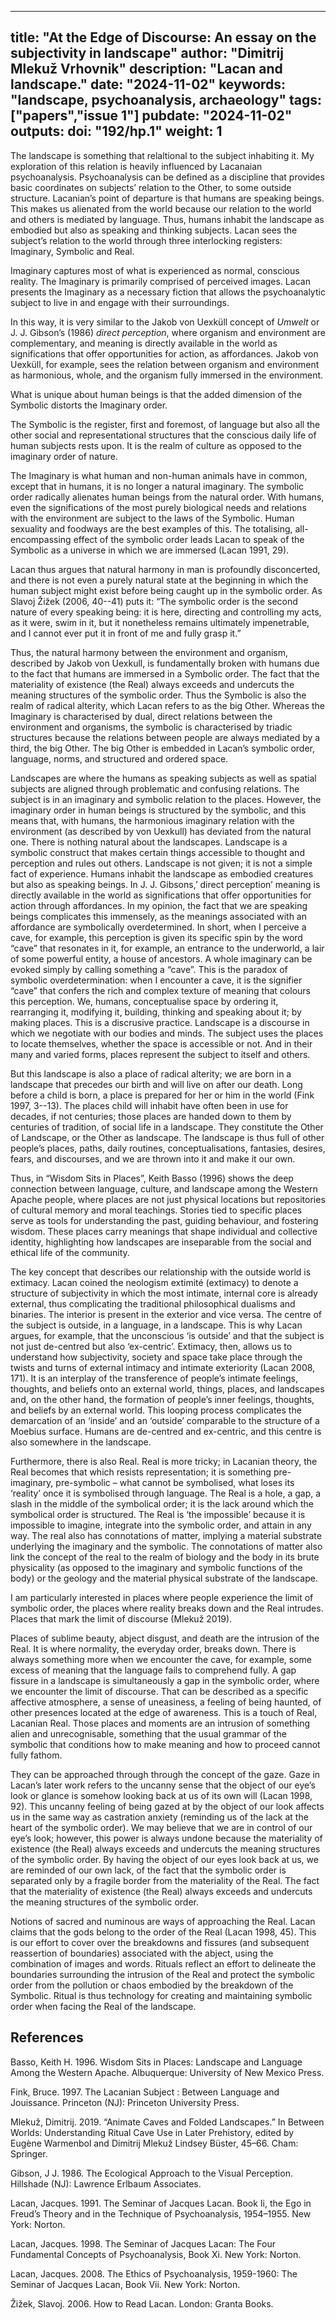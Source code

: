 
---
title: "At the Edge of Discourse: An essay on the subjectivity in landscape"
author: "Dimitrij Mlekuž Vrhovnik"
description: "Lacan and landscape."
date: "2024-11-02"
keywords: "landscape, psychoanalysis, archaeology"
tags: ["papers","issue 1"]
pubdate: "2024-11-02"
outputs: 
doi: "192/hp.1"
weight: 1
---




The landscape is something that relaltional to the subject inhabiting it. My exploration of this relation is heavily influenced by Lacanaian psychoanalysis. Psychoanalysis can be defined as a discipline that provides basic coordinates on subjects’ relation to the Other, to some outside structure. Lacanian’s point of departure is that humans are speaking beings. This makes us alienated from the world because our relation to the world and others is mediated by language. Thus, humans inhabit the landscape as embodied but also as speaking and thinking subjects. 
Lacan sees the subject’s relation to the world through three interlocking registers: Imaginary, Symbolic and Real.

Imaginary captures most of what is experienced as normal, conscious reality. The Imaginary is primarily comprised of perceived images. Lacan presents the Imaginary as a necessary fiction that allows the psychoanalytic subject to live in and engage with their surroundings.

In this way, it is very similar to the Jakob von Uexküll concept of _Umwelt_ or J. J. Gibson’s (1986) _direct perception_, where organism and environment are complementary, and meaning is directly available in the world as significations that offer opportunities for action, as affordances. Jakob von Uexküll, for example, sees the relation between organism and environment as harmonious, whole, and the organism fully immersed in the environment.

What is unique about human beings is that the added dimension of the Symbolic distorts the Imaginary order.

The Symbolic is the register, first and foremost, of language but also all the other social and representational structures that the conscious daily life of human subjects rests upon. It is the realm of culture as opposed to the imaginary order of nature.

The Imaginary is what human and non-human animals have in common, except that in humans, it is no longer a natural imaginary. The symbolic order radically alienates human beings from the natural order. With humans, even the significations of the most purely biological needs and relations with the environment are subject to the laws of the Symbolic. Human sexuality and foodways are the best examples of this.
The totalising, all-encompassing effect of the symbolic order leads Lacan to speak of the Symbolic as a universe in which we are immersed (Lacan 1991, 29).

Lacan thus argues that natural harmony in man is profoundly disconcerted, and there is not even a purely natural state at the beginning in which the human subject might exist before being caught up in the symbolic order. As Slavoj Žižek (2006, 40--41) puts it: “The symbolic order is the second nature of every speaking being: it is here, directing and controlling my acts, as it were, swim in it, but it nonetheless remains ultimately impenetrable, and I cannot ever put it in front of me and fully grasp it.”

Thus, the natural harmony between the environment and organism, described by Jakob von Uexkull, is fundamentally broken with humans due to the fact that humans are immersed in a Symbolic order. The fact that the materiality of existence (the Real) always exceeds and undercuts the meaning structures of the symbolic order.
Thus the Symbolic is also the realm of radical alterity, which Lacan refers to as the big Other. Whereas the Imaginary is characterised by dual, direct relations between the environment and organisms, the symbolic is characterised by triadic structures because the relations between people are always mediated by a third, the big Other. The big Other is embedded in Lacan’s symbolic order, language, norms, and structured and ordered space. 

Landscapes are where the humans as speaking subjects as well as spatial subjects are aligned through problematic and confusing relations. The subject is in an imaginary and symbolic relation to the places. However, the imaginary order in human beings is structured by the symbolic, and this means that, with humans, the harmonious imaginary relation with the environment (as described by von Uexkull) has deviated from the natural one. There is nothing natural about the landscapes. Landscape is a symbolic construct that makes certain things accessible to thought and perception and rules out others. Landscape is not given; it is not a simple fact of experience. 
Humans inhabit the landscape as embodied creatures but also as speaking beings. In J. J. Gibsons,’ direct perception’ meaning is directly available in the world as significations that offer opportunities for action through affordances. In my opinion, the fact that we are speaking beings complicates this immensely, as the meanings associated with an affordance are symbolically overdetermined. In short, when I perceive a cave, for example, this perception is given its specific spin by the word “cave” that resonates in it, for example, an entrance to the underworld, a lair of some powerful entity, a house of ancestors. A whole imaginary can be evoked simply by calling something a “cave”. This is the paradox of symbolic overdetermination: when I encounter a cave, it is the signifier “cave” that confers the rich and complex texture of meaning that colours this perception.
We, humans, conceptualise space by ordering it, rearranging it, modifying it, building, thinking and speaking about it; by making places. This is a discrusive practice. Landscape is a discourse in which we negotiate with our bodies and minds. The subject uses the places to locate themselves, whether the space is accessible or not. And in their many and varied forms, places represent the subject to itself and others. 

But this landscape is also a place of radical alterity; 
we are born in a landscape that precedes our birth and will live on after our death. Long before a child is born, a place is prepared for her or him in the world (Fink 1997, 3--13). The places child will inhabit have often been in use for decades, if not centuries; those places are handed down to them by centuries of tradition, of social life in a landscape. They constitute the Other of Landscape, or the Other as landscape. The landscape is thus full of other people’s places, paths, daily routines, conceptualisations, fantasies, desires, fears, and discourses, and we are thrown into it and make it our own.

Thus, in “Wisdom Sits in Places”, Keith Basso (1996) shows the deep connection between language, culture, and landscape among the Western Apache people, where places are not just physical locations but repositories of cultural memory and moral teachings. Stories tied to specific places serve as tools for understanding the past, guiding behaviour, and fostering wisdom. These places carry meanings that shape individual and collective identity, highlighting how landscapes are inseparable from the social and ethical life of the community.

The key concept that describes our relationship with the outside world is extimacy. Lacan coined the neologism extimité (extimacy) to denote a structure of subjectivity in which the most intimate, internal core is already external, thus complicating the traditional philosophical dualisms and binaries. The interior is present in the exterior and vice versa. The centre of the subject is outside, in a language, in a landscape. This is why Lacan argues, for example, that the unconscious ‘is outside’ and that the subject is not just de-centred but also ‘ex-centric’. Extimacy, then, allows us to understand how subjectivity, society and space take place through the twists and turns of external intimacy and intimate exteriority (Lacan 2008, 171). 
It is an interplay of the transference of people’s intimate feelings, thoughts, and beliefs onto an external world, things, places, and landscapes and, on the other hand, the formation of people’s inner feelings, thoughts, and beliefs by an external world. This looping process complicates the demarcation of an ‘inside’ and an ‘outside’ comparable to the structure of a Moebius surface. Humans are de-centred and ex-centric, and this centre is also somewhere in the landscape.

Furthermore, there is also Real. Real is more tricky; in Lacanian theory, the Real becomes that which resists representation; it is something pre-imaginary, pre-symbolic – what cannot be symbolised, what loses its ‘reality’ once it is symbolised through language. The Real is a hole, a gap, a slash in the middle of the symbolical order; it is the lack around which the symbolical order is structured. The Real is ‘the impossible’ because it is impossible to imagine, integrate into the symbolic order, and attain in any way. The real also has connotations of matter, implying a material substrate underlying the imaginary and the symbolic. The connotations of matter also link the concept of the real to the realm of biology and the body in its brute physicality (as opposed to the imaginary and symbolic functions of the body) or the geology and the material physical substrate of the landscape. 

I am particularly interested in places where people experience the limit of symbolic order, the places where reality breaks down and the Real intrudes. Places that mark the limit of discourse (Mlekuž 2019). 

Places of sublime beauty, abject disgust, and death are the intrusion of the Real. It is where normality, the everyday order, breaks down. There is always something more when we encounter the cave, for example, some excess of meaning that the language fails to comprehend fully. A gap fissure in a landscape is simultaneously a gap in the symbolic order, where we encounter the limit of discourse. That can be described as a specific affective atmosphere, a sense of uneasiness, a feeling of being haunted, of other presences located at the edge of awareness. This is a touch of Real, Lacanian Real. Those places and moments are an intrusion of something alien and unrecognisable, something that the usual grammar of the symbolic that conditions how to make meaning and how to proceed cannot fully fathom. 

They can be approached through through the concept of the gaze. Gaze in Lacan’s later work refers to the uncanny sense that the object of our eye’s look or glance is somehow looking back at us of its own will (Lacan 1998, 92). This uncanny feeling of being gazed at by the object of our look affects us in the same way as castration anxiety (reminding us of the lack at the heart of the symbolic order). We may believe that we are in control of our eye’s look; however, this power is always undone because the materiality of existence (the Real) always exceeds and undercuts the meaning structures of the symbolic order. By having the object of our eyes look back at us, we are reminded of our own lack, of the fact that the symbolic order is separated only by a fragile border from the materiality of the Real. The fact that the materiality of existence (the Real) always exceeds and undercuts the meaning structures of the symbolic order. 

Notions of sacred and numinous are ways of approaching the Real. Lacan claims that the gods belong to the order of the Real (Lacan 1998, 45). This is our effort to cover over the breakdowns and fissures (and subsequent reassertion of boundaries) associated with the abject, using the combination of images and words. Rituals reflect an effort to delineate the boundaries surrounding the intrusion of the Real and protect the symbolic order from the pollution or chaos embodied by the breakdown of the Symbolic. Ritual is thus technology for creating and maintaining symbolic order when facing the Real of the landscape. 

## References
Basso, Keith H. 1996. Wisdom Sits in Places: Landscape and Language Among the Western Apache. Albuquerque: University of New Mexico Press.

Fink, Bruce. 1997. The Lacanian Subject : Between Language and Jouissance. Princeton (NJ): Princeton University Press.

Mlekuž, Dimitrij. 2019. “Animate Caves and Folded Landscapes.” In Between Worlds: Understanding Ritual Cave Use in Later Prehistory, edited by Eugène Warmenbol and Dimitrij Mlekuž Lindsey Büster, 45–66. Cham: Springer.

Gibson, J J. 1986. The Ecological Approach to the Visual Perception. Hillshade (NJ): Lawrence Erlbaum Associates.

Lacan, Jacques. 1991. The Seminar of Jacques Lacan. Book Ii, the Ego in Freud’s Theory and in the Technique of Psychoanalysis, 1954–1955. New York: Norton.

Lacan, Jacques. 1998. The Seminar of Jacques Lacan: The Four Fundamental Concepts of Psychoanalysis, Book Xi. New York: Norton.

Lacan, Jacques. 2008. The Ethics of Psychoanalysis, 1959-1960: The Seminar of Jacques Lacan, Book Vii. New York: Norton.

Žižek, Slavoj. 2006. How to Read Lacan. London: Granta Books.
